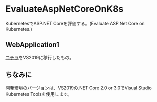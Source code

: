 # EvaluateAspNetCoreOnK8s
KubernetesでASP.NET Coreを評価する。(Evaluate ASP.Net Core on Kubernetes.)

## WebApplication1
[コチラ](https://github.com/daisukenishino2/EvaluateAspNetCoreOnDocker/tree/master/WebApplication1)をVS2019に移行したもの。

## ちなみに
開発環境のバージョンは、VS2019の.NET Core 2.0 or 3.0でVisual Studio Kubernetes Toolsを使用します。
